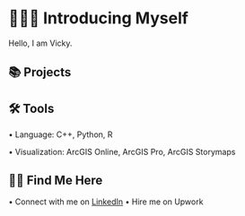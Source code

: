 # 👩🏻‍💻 Introducing Myself
Hello, I am Vicky. <p>
## 📚 Projects <be>
## 🛠️ Tools <be>
• Language: C++, Python, R <p>
• Visualization: ArcGIS Online, ArcGIS Pro, ArcGIS Storymaps <p>
## 👋🏻 Find Me Here <br>
• Connect with me on [LinkedIn](https://www.linkedin.com/in/redefiningvicky/)
• Hire me on Upwork
